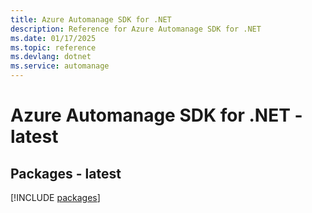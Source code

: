 ```yaml
---
title: Azure Automanage SDK for .NET
description: Reference for Azure Automanage SDK for .NET
ms.date: 01/17/2025
ms.topic: reference
ms.devlang: dotnet
ms.service: automanage
---
```

# Azure Automanage SDK for .NET - latest
## Packages - latest
[!INCLUDE [packages](automanage-index.md)]